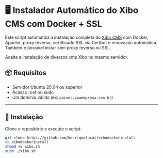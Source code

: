 # 🖥️ Instalador Automático do Xibo CMS com Docker + SSL

Este script automatiza a instalação completa do [Xibo CMS](https://xibosignage.com/) com Docker, Apache, proxy reverso, certificado SSL via Certbot e renovação automática. Também é possivel instar  sem proxy reverso ou SSL.

Aceita a instalação de diversos cms Xibo no mesmo servidor.

## 📦 Requisitos

- Servidor Ubuntu 20.04 ou superior
- Acesso root ou sudo
- Um domínio válido (ex: `painel.suaempresa.com.br`)

---

## 🚀 Instalação

Clone o repositório e execute o script:

```bash
git clone https://github.com/henriquelucas/xibodockerinstall
cd xibodockerinstall
chmod +x xibo.sh
sudo ./xibo.sh

